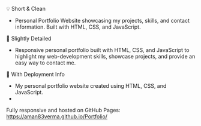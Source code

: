 💡 Short & Clean
- Personal Portfolio Website showcasing my projects, skills, and contact information. Built with HTML, CSS, and JavaScript.

🌟 Slightly Detailed
- Responsive personal portfolio built with HTML, CSS, and JavaScript to highlight my web-development skills, showcase projects, and provide an easy way to contact me.

🔧 With Deployment Info
- My personal portfolio website created using HTML, CSS, and JavaScript.
- 
Fully responsive and hosted on GitHub Pages: https://aman83verma.github.io/Portfolio/
